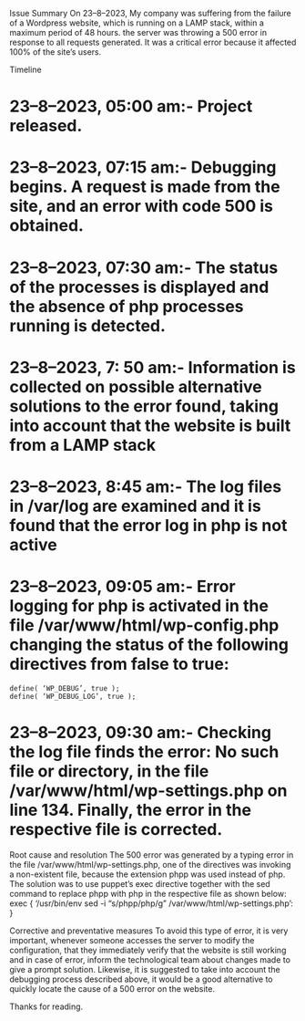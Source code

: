 Issue Summary
On 23–8–2023, My company was suffering from the failure of a Wordpress website, which is running on a LAMP stack, within a maximum period of 48 hours. the server was throwing a 500 error in response to all requests generated. It was a critical error because it affected 100% of the site’s users.

Timeline
# 23–8–2023, 05:00 am:- Project released.
# 23–8–2023, 07:15 am:- Debugging begins. A request is made from the site, and an error with code 500 is obtained.
# 23–8–2023, 07:30 am:- The status of the processes is displayed and the absence of php processes running is detected.
# 23–8–2023, 7: 50 am:- Information is collected on possible alternative solutions to the error found, taking into account that the website is built from a LAMP stack
# 23–8–2023, 8:45 am:- The log files in /var/log are examined and it is found that the error log in php is not active
# 23–8–2023, 09:05 am:- Error logging for php is activated in the file /var/www/html/wp-config.php changing the status of the following directives from false to true:
	define( ‘WP_DEBUG’, true );
	define( ‘WP_DEBUG_LOG’, true );
# 23–8–2023, 09:30 am:- Checking the log file finds the error: No such file or directory, in the file /var/www/html/wp-settings.php on line 134. Finally, the error in the respective file is corrected.


Root cause and resolution
The 500 error was generated by a typing error in the file /var/www/html/wp-settings.php, one of the directives was invoking a non-existent file, because the extension phpp was used instead of php. 
The solution was to use puppet’s exec directive together with the sed command to replace phpp with php in the respective file as shown below:
exec { ‘/usr/bin/env sed -i “s/phpp/php/g” /var/www/html/wp-settings.php’: }

Corrective and preventative measures
To avoid this type of error, it is very important, whenever someone accesses the server to modify the configuration, that they immediately verify that the website is still working and in case of error, inform the technological team about changes made to give a prompt solution. Likewise, it is suggested to take into account the debugging process described above, it would be a good alternative to quickly locate the cause of a 500 error on the website.

Thanks for reading.

